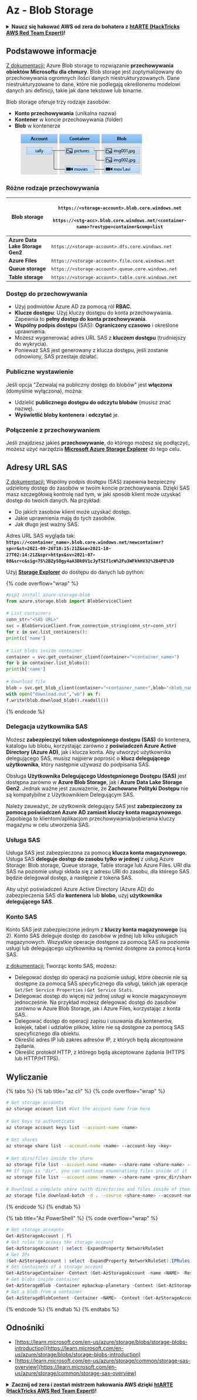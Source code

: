 # Az - Blob Storage

<details>

<summary><strong>Naucz się hakować AWS od zera do bohatera z</strong> <a href="https://training.hacktricks.xyz/courses/arte"><strong>htARTE (HackTricks AWS Red Team Expert)</strong></a><strong>!</strong></summary>

Inne sposoby wsparcia HackTricks:

* Jeśli chcesz zobaczyć swoją **firmę reklamowaną w HackTricks** lub **pobrać HackTricks w formacie PDF**, sprawdź [**PLANY SUBSKRYPCYJNE**](https://github.com/sponsors/carlospolop)!
* Zdobądź [**oficjalne gadżety PEASS & HackTricks**](https://peass.creator-spring.com)
* Odkryj [**Rodzinę PEASS**](https://opensea.io/collection/the-peass-family), naszą kolekcję ekskluzywnych [**NFT**](https://opensea.io/collection/the-peass-family)
* **Dołącz do** 💬 [**grupy Discord**](https://discord.gg/hRep4RUj7f) lub [**grupy telegramowej**](https://t.me/peass) lub **śledź** nas na **Twitterze** 🐦 [**@hacktricks\_live**](https://twitter.com/hacktricks\_live)**.**
* **Podziel się swoimi sztuczkami hakerskimi, przesyłając PR-y do** [**HackTricks**](https://github.com/carlospolop/hacktricks) i [**HackTricks Cloud**](https://github.com/carlospolop/hacktricks-cloud) github repos.

</details>

## Podstawowe informacje

[Z dokumentacji:](https://learn.microsoft.com/en-us/azure/storage/blobs/storage-blobs-overview) Azure Blob storage to rozwiązanie **przechowywania obiektów Microsoftu dla chmury**. Blob storage jest zoptymalizowany do przechowywania ogromnych ilości danych niestrukturyzowanych. Dane niestrukturyzowane to dane, które nie podlegają określonemu modelowi danych ani definicji, takie jak dane tekstowe lub binarne.

Blob storage oferuje trzy rodzaje zasobów:

* **Konto przechowywania** (unikalna nazwa)
* **Kontener** w koncie przechowywania (folder)
* **Blob** w kontenerze

<figure><img src="../../../.gitbook/assets/image (114).png" alt=""><figcaption></figcaption></figure>

### Różne rodzaje przechowywania

| **Blob storage**                 | <p><code>https://&#x3C;storage-account>.blob.core.windows.net</code><br><br><code>https://&#x3C;stg-acc>.blob.core.windows.net/&#x3C;container-name>?restype=container&#x26;comp=list</code></p> |
| -------------------------------- | ------------------------------------------------------------------------------------------------------------------------------------------------------------------------------------------------ |
| **Azure Data Lake Storage Gen2** | `https://<storage-account>.dfs.core.windows.net`                                                                                                                                                 |
| **Azure Files**                  | `https://<storage-account>.file.core.windows.net`                                                                                                                                                |
| **Queue storage**                | `https://<storage-account>.queue.core.windows.net`                                                                                                                                               |
| **Table storage**                | `https://<storage-account>.table.core.windows.net`                                                                                                                                               |

### Dostęp do przechowywania <a href="#about-blob-storage" id="about-blob-storage"></a>

* Użyj podmiotów Azure AD za pomocą ról **RBAC**.
* **Klucze dostępu**: Użyj kluczy dostępu do konta przechowywania. Zapewnia to **pełny dostęp do konta przechowywania**.
* **Wspólny podpis dostępu** (SAS): **Ograniczony czasowo** i określone uprawnienia.
* Możesz wygenerować adres URL SAS z **kluczem dostępu** (trudniejszy do wykrycia).
* Ponieważ SAS jest generowany z klucza dostępu, jeśli zostanie odnowiony, SAS przestaje działać.

### Publiczne wystawienie

Jeśli opcja "Zezwalaj na publiczny dostęp do blobów" jest **włączona** (domyślnie wyłączona), można:

* Udzielić **publicznego dostępu do odczytu blobów** (musisz znać nazwę).
* **Wyświetlić bloby kontenera** i **odczytać** je.

### Połączenie z przechowywaniem

Jeśli znajdziesz jakieś **przechowywanie**, do którego możesz się podłączyć, możesz użyć narzędzia [**Microsoft Azure Storage Explorer**](https://azure.microsoft.com/es-es/products/storage/storage-explorer/) do tego celu.

## Adresy URL SAS

[Z dokumentacji:](https://learn.microsoft.com/en-us/azure/storage/common/storage-sas-overview) Wspólny podpis dostępu (SAS) zapewnia bezpieczny udzielony dostęp do zasobów w twoim koncie przechowywania. Dzięki SAS masz szczegółową kontrolę nad tym, w jaki sposób klient może uzyskać dostęp do twoich danych. Na przykład:

* Do jakich zasobów klient może uzyskać dostęp.
* Jakie uprawnienia mają do tych zasobów.
* Jak długo jest ważny SAS.

Adres URL SAS wygląda tak: **`https://<container_name>.blob.core.windows.net/newcontainer?sp=r&st=2021-09-26T18:15:21Z&se=2021-10-27T02:14:21Z&spr=https&sv=2021-07-08&sr=c&sig=7S%2BZySOgy4aA3Dk0V1cJyTSIf1cW%2Fu3WFkhHV32%2B4PE%3D`**

Użyj [**Storage Explorer**](https://azure.microsoft.com/en-us/features/storage-explorer/) do dostępu do danych lub python:

{% code overflow="wrap" %}
```python
#pip3 install azure-storage-blob
from azure.storage.blob import BlobServiceClient

# List containers
conn_str="<SAS URL>"
svc = BlobServiceClient.from_connection_string(conn_str=conn_str)
for c in svc.list_containers():
print(c['name']

# List blobs inside conteiner
container = svc.get_container_client(container="<container_name>")
for b in container.list_blobs():
print(b['name']

# Download file
blob = svc.get_blob_client(container="<container_name>",blob="<blob_name>")
with open("download.out","wb") as f:
f.write(blob.download_blob().readall())
```
{% endcode %}

### Delegacja użytkownika SAS <a href="#user-delegation-sas" id="user-delegation-sas"></a>

Możesz **zabezpieczyć token udostępnionego dostępu (SAS)** do kontenera, katalogu lub blobu, korzystając zarówno z **poświadczeń Azure Active Directory (Azure AD)**, jak i klucza konta. Aby utworzyć użytkownika delegującego SAS, musisz najpierw poprosić o **klucz delegującego użytkownika**, który następnie używasz do podpisania SAS.

Obsługa **Użytkownika Delegującego Udostępnionego Dostępu (SAS)** jest dostępna zarówno w **Azure Blob Storage**, jak i **Azure Data Lake Storage Gen2**. Jednak ważne jest zauważenie, że **Zachowane Polityki Dostępu** nie są kompatybilne z Użytkownikiem Delegującym SAS.

Należy zauważyć, że użytkownik delegujący SAS jest **zabezpieczony za pomocą poświadczeń Azure AD zamiast kluczy konta magazynowego**. Zapobiega to klientom/aplikacjom przechowywania/pobierania kluczy magazynu w celu utworzenia SAS.

### Usługa SAS

Usługa SAS jest zabezpieczona za pomocą **klucza konta magazynowego**. Usługa SAS **deleguje dostęp do zasobu tylko w jednej** z usług Azure Storage: Blob storage, Queue storage, Table storage lub Azure Files. URI dla SAS na poziomie usługi składa się z adresu URI do zasobu, dla którego SAS będzie delegował dostęp, a następnie z tokena SAS.

Aby użyć poświadczeń Azure Active Directory (Azure AD) do zabezpieczenia SAS dla **kontenera** lub **blobo**, użyj **użytkownika delegującego SAS**.

### Konto SAS

Konto SAS jest zabezpieczone jednym z **kluczy konta magazynowego** (są 2). Konto SAS deleguje dostęp do zasobów w jednej lub kilku usługach magazynowych. Wszystkie operacje dostępne za pomocą SAS na poziomie usługi lub delegującego użytkownika są również dostępne za pomocą konta SAS.

[z dokumentacji:](https://learn.microsoft.com/en-us/rest/api/storageservices/create-account-sas) Tworząc konto SAS, możesz:

* Delegować dostęp do operacji na poziomie usługi, które obecnie nie są dostępne za pomocą SAS specyficznego dla usługi, takich jak operacje `Get/Set Service Properties` i `Get Service Stats`.
* Delegować dostęp do więcej niż jednej usługi w koncie magazynowym jednocześnie. Na przykład możesz delegować dostęp do zasobów zarówno w Azure Blob Storage, jak i Azure Files, korzystając z konta SAS.
* Delegować dostęp do operacji zapisu i usuwania dla kontenerów, kolejek, tabel i udziałów plików, które nie są dostępne za pomocą SAS specyficznego dla obiektu.
* Określić adres IP lub zakres adresów IP, z których będą akceptowane żądania.
* Określić protokół HTTP, z którego będą akceptowane żądania (HTTPS lub HTTP/HTTPS).

## Wyliczanie

{% tabs %}
{% tab title="az cli" %}
{% code overflow="wrap" %}
```bash
# Get storage accounts
az storage account list #Get the account name from here

# Get keys to authenticate
az storage account keys list --account-name <name>

# Get shares
az storage share list --account-name <name> --account-key <key>

# Get dirs/files inside the share
az storage file list --account-name <name> --share-name <share-name> --account-key <key>
## If type is "dir", you can continue enumerationg files inside of it
az storage file list --account-name <name> --share-name <prev_dir/share-name> --account-key <key>

# Download a complete share (with directories and files inside of them)
az storage file download-batch -d . --source <share-name> --account-name <name> --account-key <key>
```
{% endcode %}
{% endtab %}

{% tab title="Az PowerShell" %}
{% code overflow="wrap" %}
```powershell
# Get storage accounts
Get-AzStorageAccount | fl
# Get rules to access the storage account
Get-AzStorageAccount | select -ExpandProperty NetworkRuleSet
# Get IPs
(Get-AzStorageAccount | select -ExpandProperty NetworkRuleSet).IPRules
# Get containers of a storage account
Get-AzStorageContainer -Context (Get-AzStorageAccount -name <NAME> -ResourceGroupName <NAME>).context
# Get blobs inside container
Get-AzStorageBlob -Container epbackup-planetary -Context (Get-AzStorageAccount -name <name> -ResourceGroupName <name>).context
# Get a blob from a container
Get-AzStorageBlobContent -Container <NAME> -Context (Get-AzStorageAccount -name <NAME> -ResourceGroupName <NAME>).context -Blob <blob_name> -Destination .\Desktop\filename.txt
```
{% endcode %}
{% endtab %}
{% endtabs %}

## Odnośniki

* [https://learn.microsoft.com/en-us/azure/storage/blobs/storage-blobs-introduction](https://learn.microsoft.com/en-us/azure/storage/blobs/storage-blobs-introduction)
* [https://learn.microsoft.com/en-us/azure/storage/common/storage-sas-overview](https://learn.microsoft.com/en-us/azure/storage/common/storage-sas-overview)

<details>

<summary><strong>Zacznij od zera i zostań mistrzem hakowania AWS dzięki</strong> <a href="https://training.hacktricks.xyz/courses/arte"><strong>htARTE (HackTricks AWS Red Team Expert)</strong></a><strong>!</strong></summary>

Inne sposoby wsparcia HackTricks:

* Jeśli chcesz zobaczyć swoją **firmę reklamowaną w HackTricks** lub **pobrać HackTricks w formacie PDF**, sprawdź [**PLANY SUBSKRYPCYJNE**](https://github.com/sponsors/carlospolop)!
* Zdobądź [**oficjalne gadżety PEASS & HackTricks**](https://peass.creator-spring.com)
* Odkryj [**Rodzinę PEASS**](https://opensea.io/collection/the-peass-family), naszą kolekcję ekskluzywnych [**NFT**](https://opensea.io/collection/the-peass-family)
* **Dołącz do** 💬 [**Grupy Discord**](https://discord.gg/hRep4RUj7f) lub [**grupy telegramowej**](https://t.me/peass) lub **śledź** nas na **Twitterze** 🐦 [**@hacktricks\_live**](https://twitter.com/hacktricks\_live)**.**
* **Podziel się swoimi sztuczkami hakerskimi, przesyłając PR-y do** [**HackTricks**](https://github.com/carlospolop/hacktricks) i [**HackTricks Cloud**](https://github.com/carlospolop/hacktricks-cloud) github repos.

</details>
